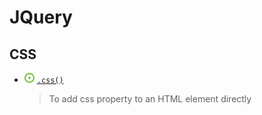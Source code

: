 # JQuery
## CSS
- ![](../../../-/1.png) [`.css()`](jq-css.html)
    > To add css property to an HTML element directly